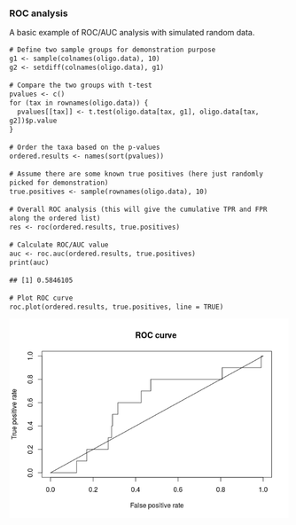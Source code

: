 ### ROC analysis

A basic example of ROC/AUC analysis with simulated random data.

    # Define two sample groups for demonstration purpose
    g1 <- sample(colnames(oligo.data), 10)
    g2 <- setdiff(colnames(oligo.data), g1)

    # Compare the two groups with t-test
    pvalues <- c()
    for (tax in rownames(oligo.data)) {
      pvalues[[tax]] <- t.test(oligo.data[tax, g1], oligo.data[tax, g2])$p.value
    }

    # Order the taxa based on the p-values
    ordered.results <- names(sort(pvalues))

    # Assume there are some known true positives (here just randomly picked for demonstration)
    true.positives <- sample(rownames(oligo.data), 10)

    # Overall ROC analysis (this will give the cumulative TPR and FPR along the ordered list)
    res <- roc(ordered.results, true.positives)

    # Calculate ROC/AUC value
    auc <- roc.auc(ordered.results, true.positives)
    print(auc)

    ## [1] 0.5846105

    # Plot ROC curve
    roc.plot(ordered.results, true.positives, line = TRUE)

![](figure/roc-example-1.png)
